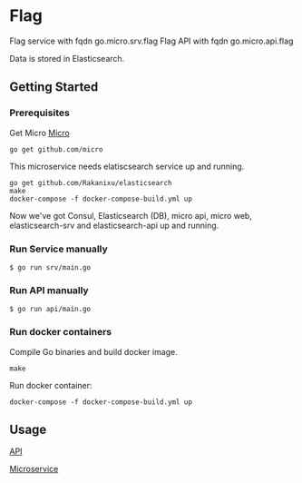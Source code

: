 # Flag 

Flag service with fqdn go.micro.srv.flag
Flag API with fqdn go.micro.api.flag

Data is stored in Elasticsearch.


## Getting Started

### Prerequisites
Get Micro
[Micro](https://github.com/micro)
```
go get github.com/micro
```

This microservice needs elatiscsearch service up and running. 
```
go get github.com/Rakanixu/elasticsearch
make
docker-compose -f docker-compose-build.yml up
```
Now we've got Consul, Elasticsearch (DB), micro api, micro web, elasticsearch-srv and elasticsearch-api up and running. 


### Run Service manually

```
$ go run srv/main.go
```

### Run API manually

```
$ go run api/main.go
```


### Run docker containers
Compile Go binaries and build docker image. 
```
make 
```

Run docker container:
```
docker-compose -f docker-compose-build.yml up
```


## Usage
[API](https://github.com/Rakanixu/flag/tree/master/api)

[Microservice](https://github.com/Rakanixu/flag/tree/master/srv)


